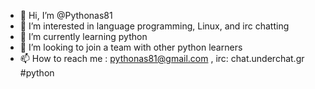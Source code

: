 - 👋 Hi, I’m @Pythonas81
- 👀 I’m interested in language programming, Linux, and irc chatting
- 🌱 I’m currently learning python
- 💞️ I’m looking to join a team with other python learners
- 📫 How to reach me : pythonas81@gmail.com , irc: chat.underchat.gr #python

<!---
Pythonas81/Pythonas81 is a ✨ special ✨ repository because its `README.md` (this file) appears on your GitHub profile.
You can click the Preview link to take a look at your changes.
--->
